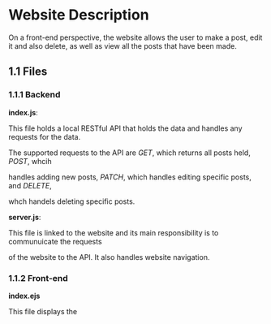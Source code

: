 # Website Description
On a front-end perspective, the website allows the user to make a post, edit it and also delete, as well as view all the posts that have been made.

## 1.1 Files
### 1.1.1 Backend
**index.js**:

This file holds a local RESTful API that holds the data and handles any requests for the data.

The supported requests to the API are *GET*, which returns all posts held, *POST*, whcih

handles adding new posts, *PATCH*, which handles editing specific posts, and *DELETE*,

whch handels deleting specific posts.

**server.js**:

This file is linked to the website and its main responsibility is to communuicate the requests 

of the website to the API. It also handles website navigation.


### 1.1.2 Front-end
**index.ejs**

This file displays the 

